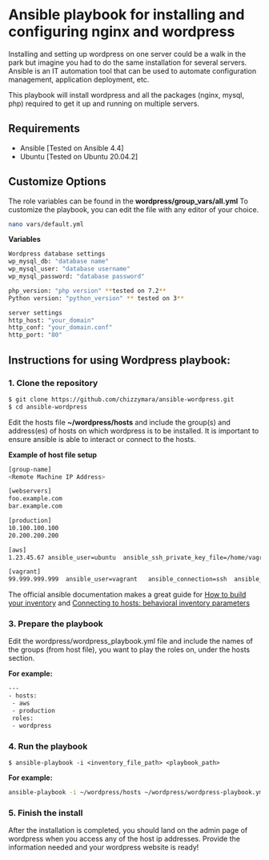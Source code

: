 # Ansible playbook for installing and configuring nginx and wordpress

Installing and setting up wordpress on one server could be a walk in the park but imagine you had to do the same installation for several servers. Ansible is an IT automation tool that can be used to automate configuration management, application deployment, etc. 

This playbook will install wordpress and all the packages (nginx, mysql, php) required to get it up and running on multiple servers. 
 


## Requirements

-   Ansible [Tested on Ansible 4.4]
-   Ubuntu [Tested on Ubuntu 20.04.2]


## Customize Options
The role variables can be found in the **wordpress/group_vars/all.yml** To customize the playbook, you can edit the file with any editor of your choice.

```sh
nano vars/default.yml
```
**Variables**
```sh
Wordpress database settings
wp_mysql_db: "database name" 
wp_mysql_user: "database username"
wp_mysql_password: "database password"

php_version: "php version" **tested on 7.2**
Python version: "python_version" ** tested on 3**  

server settings 
http_host: "your_domain" 
http_conf: "your_domain.conf" 
http_port: "80"

```



## Instructions for using Wordpress playbook:

### 1. Clone the repository
```sh
$ git clone https://github.com/chizzymara/ansible-wordpress.git
$ cd ansible-wordpress
```

Edit the hosts file **~/wordpress/hosts** and include the group(s) and address(es) of hosts on which wordpress is to be installed. It is important to ensure ansible is able to interact or  connect to the hosts.  

**Example of host file setup**

```sh
[group-name]
<Remote Machine IP Address>

[webservers]
foo.example.com
bar.example.com

[production]
10.100.100.100
20.200.200.200

[aws]
1.23.45.67 ansible_user=ubuntu  ansible_ssh_private_key_file=/home/vagrant/keyfile.pem

[vagrant]
99.999.999.999  ansible_user=vagrant   ansible_connection=ssh  ansible_private_key_file=~/.ssh/id_rsa
```
The official ansible documentation makes a great guide for [How to build your inventory](https://docs.ansible.com/ansible/latest/user_guide/intro_inventory.html#how-to-build-your-inventory)
and [Connecting to hosts: behavioral inventory parameters](https://docs.ansible.com/ansible/latest/user_guide/intro_inventory.html#id17) 



### 3. Prepare the playbook
Edit the wordpress/wordpress_playbook.yml  file and include the names of the groups (from host file), you want to play the roles on, under the hosts section.

**For example:**
```sh
---
- hosts:
 - aws
 - production
 roles:
 - wordpress
```
### 4. Run the playbook

```
$ ansible-playbook -i <inventory_file_path> <playbook_path>
```
**For example:**

```sh
ansible-playbook -i ~/wordpress/hosts ~/wordpress/wordpress-playbook.yml
```
### 5. Finish the install
After the installation is completed, you should land on the admin page of wordpress when you access any of the host ip addresses. Provide the information needed and your wordpress website is ready!

